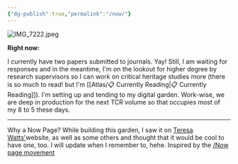 ```yaml
---
{"dg-publish":true,"permalink":"/now/"}
---
```



![IMG_7222.jpeg](/img/user/IMG_7222.jpeg)

**Right now:**

I currently have two papers submitted to journals. Yay! Still, I am waiting for responses and in the meantime, I'm on the lookout for higher degree by research supervisors so I can work on critical heritage studies more (there is so much to read! but I'm [[Atlas/📋 Currently Reading\|📋 Currently Reading]]). I'm setting up and tending to my digital garden. Work-wise, we are deep in production for the next TCR volume so that occupies most of my 8 to 5 these days. 

---
Why a Now Page? While building this garden, I saw it on [Teresa Watts'](https://teresawatts.com/)website, as well as some others and thought that it would be cool to have one, too. I will update when I remember to, hehe. Inspired by the [/Now page movement](https://nownownow.com/about)
